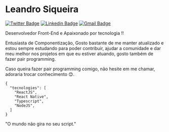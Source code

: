 
# Leandro Siqueira

[![Twitter Badge](https://img.shields.io/badge/-@oleandrosiq-00875f?style=flat-square&labelColor=00875f&logo=twitter&logoColor=white&link=https://twitter.com/oleandrosiq)](https://twitter.com/oleandrosiq)
[![Linkedin Badge](https://img.shields.io/badge/-leandrosiq1-00875f?style=flat-square&logo=Linkedin&logoColor=white&link=https://www.linkedin.com/in/leandrosiq1/)](https://www.linkedin.com/in/leandrosiq1/) 
[![Gmail Badge](https://img.shields.io/badge/-le_kts12@hotmail.com-00875f?style=flat-square&logo=Gmail&logoColor=white&link=le_kts12@hotmail.com)](mailto:le_kts12@hotmail.com)

Desenvolvedor Front-End e Apaixonado por tecnologia !! 

Entusiasta de Componentização, Gosto bastante de me manter atualizado e estou sempre estudando para poder contribuir, ajudar a comunidade e dar meu melhor nos projetos em que eu estiver atuando, gosto também de fazer pair programming.

Caso queira fazer pair programming comigo, não hesite em me chamar, adoraria trocar conhecimento 😊.

  ```
  {
    "tecnologies": [
      "ReactJS",
      "React Native",
      "Typescript",
      "NodeJS",
    ]
  }
  ```

"O mundo não gira no seu script." <br>
